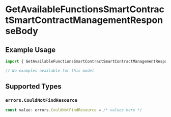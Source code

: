 # GetAvailableFunctionsSmartContractSmartContractManagementResponseBody

## Example Usage

```typescript
import { GetAvailableFunctionsSmartContractSmartContractManagementResponseBody } from "@starton/sdk/sdk/models/errors";

// No examples available for this model
```

## Supported Types

### `errors.CouldNotFindResource`

```typescript
const value: errors.CouldNotFindResource = /* values here */
```

